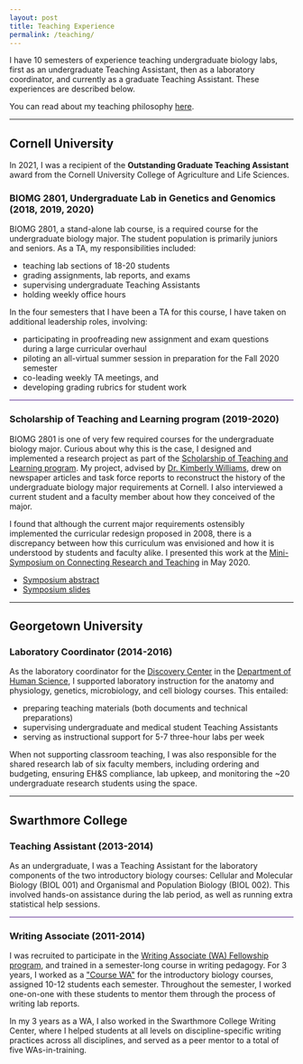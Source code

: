 ```yaml
---
layout: post
title: Teaching Experience
permalink: /teaching/
---
```


I have 10 semesters of experience teaching undergraduate biology labs, first as an undergraduate Teaching Assistant, then as a laboratory
coordinator, and currently as a graduate Teaching Assistant. These experiences are described below.

<p> You can read about my teaching philosophy 
<a class="light-bg" href="/files/Teaching_Philosophy.pdf" target="_blank" rel="noopener noreferrer">here</a>.

<hr>

<h2> Cornell University </h2>

<p> In 2021, I was a recipient of the <b>Outstanding Graduate Teaching Assistant</b> award from the Cornell University College of Agriculture and Life Sciences.

<h3> BIOMG 2801, Undergraduate Lab in Genetics and Genomics (2018, 2019, 2020)</h3>

<p> BIOMG 2801, a stand-alone lab course, is a required course for the undergraduate biology major. The student population is primarily 
  juniors and seniors. As a TA, my responsibilities included:
  
  <ul>
    <li> teaching lab sections of 18-20 students </li>
    <li> grading assignments, lab reports, and exams </li>
    <li> supervising undergraduate Teaching Assistants </li>
    <li> holding weekly office hours </li>
  </ul>
  
<p> In the four semesters that I have been a TA for this course, I have taken on additional leadership roles, involving:
  
  <ul>
    <li> participating in proofreading new assignment and exam questions during a large curricular overhaul</li>
    <li> piloting an all-virtual summer session in preparation for the Fall 2020 semester</li>
    <li> co-leading weekly TA meetings, and</li>
    <li> developing grading rubrics for student work</li>
  </ul>
  
<hr style="height:1px; border:none; color:#4A1486; background-color:#4A1486;">

<h3> Scholarship of Teaching and Learning program (2019-2020)</h3>
  
<p> BIOMG 2801 is one of very few required courses for the undergraduate biology major. Curious about why this is the case, I designed and 
  implemented a research project as part of the <a class="light-bg" href="https://futurefaculty.cornell.edu/programs/local-programs/scholarship-of-teaching-
  and-learning-program/" target="_blank" rel="noopener noreferrer">Scholarship of Teaching and Learning program</a>. My project, advised
  by <a class="light-bg" href="https://www.educationalsolutionscny.com/dr-kimberly-williams.html" target="_blank" rel="noopener noreferrer">Dr. Kimberly 
  Williams</a>, drew on newspaper articles and task force reports to reconstruct the history of the undergraduate biology major
  requirements at Cornell. I also interviewed a current student and a faculty member about how they conceived of the major.

<p> I found that although the current major requirements ostensibly implemented the curricular redesign proposed in 2008, there is a
  discrepancy between how this curriculum was envisioned and how it is understood by students and faculty alike. I
  presented this work at the <a class="light-bg" href="https://futurefaculty.cornell.edu/community/participants/sotl-practitioners/" target="_blank"
                                rel="noopener noreferrer">Mini-Symposium on Connecting Research and Teaching</a> in May 2020.
  
  <ul>
    <li><a class="light-bg" href="/files/SoTL_abstract.pdf" target="_blank" rel="noopener noreferrer"> Symposium abstract</a></li>
    <li><a class="light-bg" href="/files/SoTL_Symposium_2020.pdf" target="_blank" rel="noopener noreferrer"> Symposium slides</a></li>
  </ul>
 
 <hr>

<h2> Georgetown University </h2>
<h3> Laboratory Coordinator (2014-2016) </h3>
  
<p> As the laboratory coordinator for the <a class="light-bg" href="https://nhs.georgetown.edu/research-learning-community/discovery-center/" 
                                             target="_blank" rel="noopener noreferrer">Discovery Center</a> in the
  <a class="light-bg" href="https://nhs.georgetown.edu/about/human-science-department/" 
                                             target="_blank" rel="noopener noreferrer">Department of Human Science</a>,
  I supported laboratory instruction for the anatomy and physiology, genetics, microbiology, and cell biology courses. This entailed:
  
  <ul>
    <li> preparing teaching materials (both documents and technical preparations)</li>
    <li> supervising undergraduate and medical student Teaching Assistants</li>
    <li> serving as instructional support for 5-7 three-hour labs per week</li>
  </ul>
  
  When not supporting classroom teaching, I was also responsible for the shared research lab of six faculty members, including
  ordering and budgeting, ensuring EH&S compliance, lab upkeep, and monitoring the ~20 undergraduate research students using the space.

<hr>

<h2> Swarthmore College </h2>

<h3> Teaching Assistant (2013-2014) </h3>
<p> As an undergraduate, I was a Teaching Assistant for the laboratory components of the two introductory biology courses: Cellular and Molecular Biology (BIOL 001) and Organismal and Population Biology (BIOL 002). This involved hands-on assistance during the lab period, as 
  well as running extra statistical help sessions.
  
<hr style="height:1px; border:none; color:#4A1486; background-color:#4A1486;">

<h3> Writing Associate (2011-2014) </h3>
<p> I was recruited to participate in the <a class="light-bg" href="https://www.swarthmore.edu/writing/writing-associate-fellows" 
                          target="_blank" rel="noopener noreferrer">Writing Associate (WA) Fellowship program</a>, 
  and trained in a semester-long course in writing pedagogy. For 3 years, I worked as a
  <a class="light-bg" href="https://www.swarthmore.edu/writing/course-wa-program" target="_blank" rel="noopener noreferrer">"Course WA"</a> for the 
  introductory biology courses, assigned 10-12 students each semester. Throughout the semester, I worked one-on-one with these students 
  to mentor them through the process of writing lab reports.
  
 <p> In my 3 years as a WA, I also worked in the Swarthmore College Writing Center, where I helped students at all levels on 
   discipline-specific writing practices across all disciplines, and served as a peer mentor to a total of five WAs-in-training.
